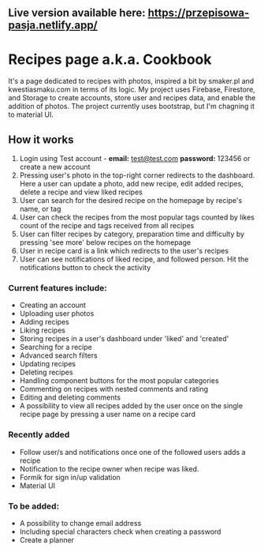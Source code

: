 ## Live version available here: https://przepisowa-pasja.netlify.app/

# Recipes page a.k.a. Cookbook
It's a page dedicated to recipes with photos, inspired a bit by smaker.pl and kwestiasmaku.com in terms of its logic. My project uses Firebase, Firestore, and Storage to create accounts, store user and recipes data, and enable the addition of photos. The project currently uses bootstrap, but I'm chagning it to material UI.

## How it works
1. Login using
Test account - <strong>email:</strong> test@test.com <strong>password:</strong> 123456 or create a new account
2. Pressing user's photo in the top-right corner redirects to the dashboard. Here a user can update a photo, add new recipe, edit added recipes, delete a recipe and view liked recipes
3. User can search for the desired recipe on the homepage by recipe's name, or tag
4. User can check the recipes from the most popular tags counted by likes count of the recipe and tags received from all recipes
5. User can filter recipes by category, preparation time and difficulty by pressing 'see more' below recipes on the homepage
6. User in recipe card is a link which redirects to the user's recipes
7. User can see notifications of liked recipe, and followed person. Hit the notifications button to check the activity

### Current features include:

- Creating an account
- Uploading user photos
- Adding recipes 
- Liking recipes
- Storing recipes in a user's dashboard under 'liked' and 'created'
- Searching for a recipe 
- Advanced search filters 
- Updating recipes 
- Deleting recipes
- Handling <hero /> component buttons for the most popular categories
- Commenting on recipes with nested comments and rating
- Editing and deleting comments
- A possibility to view all recipes added by the user once on the single recipe page by pressing a user name on a recipe card

### Recently added 
- Follow user/s and notifications once one of the followed users adds a recipe
- Notification to the recipe owner when recipe was liked.
- Formik for sign in/up validation
- Material UI

### To be added: 

- A possibility to change email address
- Including special characters check when creating a password
- Create a planner
